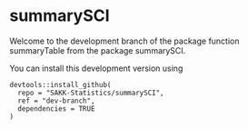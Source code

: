 # summarySCI

Welcome to the development branch of the package function summaryTable from the package summarySCI. 

You can install this development version using 


```
devtools::install_github(
  repo = "SAKK-Statistics/summarySCI",
  ref = "dev-branch",
  dependencies = TRUE
)
```
